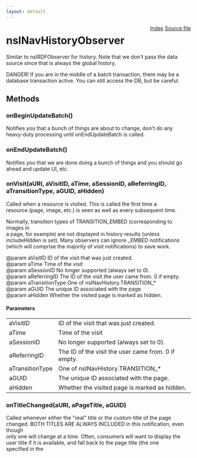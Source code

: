 ```yaml
---
layout: default
---
```

<div class='links' style='float:right'><a href="../index.html">Index</a>
<a href="http://dxr.mozilla.org/mozilla-central/source/toolkit/components/places/nsINavHistoryService.idl">Source file</a>
</div>

# nsINavHistoryObserver #
  
Similar to nsIRDFObserver for history. Note that we don't pass the data  
source since that is always the global history.  
  
DANGER! If you are in the middle of a batch transaction, there may be a  
database transaction active. You can still access the DB, but be careful.  
  

## Methods ##

### onBeginUpdateBatch() ###
  
Notifies you that a bunch of things are about to change, don't do any  
heavy-duty processing until onEndUpdateBatch is called.  
  

### onEndUpdateBatch() ###
  
Notifies you that we are done doing a bunch of things and you should go  
ahead and update UI, etc.  
  

### onVisit(aURI, aVisitID, aTime, aSessionID, aReferringID, aTransitionType, aGUID, aHidden) ###
  
Called when a resource is visited. This is called the first time a  
resource (page, image, etc.) is seen as well as every subsequent time.  
  
Normally, transition types of TRANSITION_EMBED (corresponding to images in  
a page, for example) are not displayed in history results (unless  
includeHidden is set). Many observers can ignore _EMBED notifications  
(which will comprise the majority of visit notifications) to save work.  
  
@param aVisitID        ID of the visit that was just created.  
@param aTime           Time of the visit  
@param aSessionID      No longer supported (always set to 0).  
@param aReferringID    The ID of the visit the user came from. 0 if empty.  
@param aTransitionType One of nsINavHistory.TRANSITION_*  
@param aGUID           The unique ID associated with the page.  
@param aHidden         Whether the visited page is marked as hidden.  
  

#### Parameters ####

<table>

<tr>
<td>aVisitID</td>
<td>ID of the visit that was just created.  
</td>
</tr>

<tr>
<td>aTime</td>
<td>Time of the visit  
</td>
</tr>

<tr>
<td>aSessionID</td>
<td>No longer supported (always set to 0).  
</td>
</tr>

<tr>
<td>aReferringID</td>
<td>The ID of the visit the user came from. 0 if empty.  
</td>
</tr>

<tr>
<td>aTransitionType</td>
<td>One of nsINavHistory.TRANSITION_*  
</td>
</tr>

<tr>
<td>aGUID</td>
<td>The unique ID associated with the page.  
</td>
</tr>

<tr>
<td>aHidden</td>
<td>Whether the visited page is marked as hidden.  
</td>
</tr>

</table>

### onTitleChanged(aURI, aPageTitle, aGUID) ###
  
Called whenever either the "real" title or the custom title of the page  
changed. BOTH TITLES ARE ALWAYS INCLUDED in this notification, even though  
only one will change at a time. Often, consumers will want to display the  
user title if it is available, and fall back to the page title (the one  
specified in the <title> tag of the page).  
  
Note that there is a difference between an empty title and a NULL title.  
An empty string means that somebody specifically set the title to be  
nothing. NULL means nobody set it. From C++: use IsVoid() and SetIsVoid()  
to see whether an empty string is "null" or not (it will always be an  
empty string in either case).  
  
@param aURI  
       The URI of the page.  
@param aPageTitle  
       The new title of the page.  
@param aGUID  
       The unique ID associated with the page.  
  

#### Parameters ####

<table>

<tr>
<td>aURI</td>
<td>       The URI of the page.  
</td>
</tr>

<tr>
<td>aPageTitle</td>
<td>       The new title of the page.  
</td>
</tr>

<tr>
<td>aGUID</td>
<td>       The unique ID associated with the page.  
</td>
</tr>

</table>

### onFrecencyChanged(aURI, aNewFrecency, aGUID, aHidden, aVisitDate) ###
  
Called when an individual page's frecency has changed.  
  
This is not called for pages whose frecencies change as the result of some  
large operation where some large or unknown number of frecencies change at  
once.  Use onManyFrecenciesChanged to detect such changes.  
  
@param aURI  
       The page's URI.  
@param aNewFrecency  
       The page's new frecency.  
@param aGUID  
       The page's GUID.  
@param aHidden  
       True if the page is marked as hidden.  
@param aVisitDate  
       The page's last visit date.  
  

#### Parameters ####

<table>

<tr>
<td>aURI</td>
<td>       The page's URI.  
</td>
</tr>

<tr>
<td>aNewFrecency</td>
<td>       The page's new frecency.  
</td>
</tr>

<tr>
<td>aGUID</td>
<td>       The page's GUID.  
</td>
</tr>

<tr>
<td>aHidden</td>
<td>       True if the page is marked as hidden.  
</td>
</tr>

<tr>
<td>aVisitDate</td>
<td>       The page's last visit date.  
</td>
</tr>

</table>

### onManyFrecenciesChanged() ###
  
Called when the frecencies of many pages have changed at once.  
  
onFrecencyChanged is not called for each of those pages.  
  

### onDeleteURI(aURI, aGUID, aReason) ###
  
This page and all of its visits are being deleted. Note: the page may not  
necessarily have actually existed for this function to be called.  
  
Delete notifications are only 99.99% accurate. Batch delete operations  
must be done in two steps, so first come notifications, then a bulk  
delete. If there is some error in the middle (for example, out of memory)  
then you'll get a notification and it won't get deleted. There's no easy  
way around this.  
  
@param aURI  
       The URI that was deleted.  
@param aGUID  
       The unique ID associated with the page.  
@param aReason  
       Indicates the reason for the removal.  see REASON_* constants.  
  

#### Parameters ####

<table>

<tr>
<td>aURI</td>
<td>       The URI that was deleted.  
</td>
</tr>

<tr>
<td>aGUID</td>
<td>       The unique ID associated with the page.  
</td>
</tr>

<tr>
<td>aReason</td>
<td>       Indicates the reason for the removal.  see REASON_* constants.  
</td>
</tr>

</table>

### onClearHistory() ###
  
Notification that all of history is being deleted.  
  

### onPageChanged(aURI, aChangedAttribute, aNewValue, aGUID) ###
  
An attribute of this page changed.  
  
@param aURI  
       The URI of the page on which an attribute changed.  
@param aChangedAttribute  
       The attribute whose value changed.  See ATTRIBUTE_* constants.  
@param aNewValue  
       The attribute's new value.  
@param aGUID  
       The unique ID associated with the page.  
  

#### Parameters ####

<table>

<tr>
<td>aURI</td>
<td>       The URI of the page on which an attribute changed.  
</td>
</tr>

<tr>
<td>aChangedAttribute</td>
<td>       The attribute whose value changed.  See ATTRIBUTE_* constants.  
</td>
</tr>

<tr>
<td>aNewValue</td>
<td>       The attribute's new value.  
</td>
</tr>

<tr>
<td>aGUID</td>
<td>       The unique ID associated with the page.  
</td>
</tr>

</table>

### onDeleteVisits(aURI, aVisitTime, aGUID, aReason, aTransitionType) ###
  
Called when some visits of an history entry are expired.  
  
@param aURI  
       The page whose visits have been expired.  
@param aVisitTime  
       The largest visit time in microseconds that has been expired.  We  
       guarantee that we don't have any visit older than this date.  
@param aGUID  
       The unique ID associated with the page.  
  
@note: when all visits for a page are expired and also the full page entry  
       is expired, you will only get an onDeleteURI notification.  If a  
       page entry is removed, then you can be sure that we don't have  
       anymore visits for it.  
@param aReason  
       Indicates the reason for the removal.  see REASON_* constants.  
@param aTransitionType  
       If it's a valid TRANSITION_* value, all visits of the specified type  
       have been removed.  
  

#### Parameters ####

<table>

<tr>
<td>aURI</td>
<td>       The page whose visits have been expired.  
</td>
</tr>

<tr>
<td>aVisitTime</td>
<td>       The largest visit time in microseconds that has been expired.  We  
       guarantee that we don't have any visit older than this date.  
</td>
</tr>

<tr>
<td>aGUID</td>
<td>       The unique ID associated with the page.  
</td>
</tr>

<tr>
<td>aReason</td>
<td>       Indicates the reason for the removal.  see REASON_* constants.  
</td>
</tr>

<tr>
<td>aTransitionType</td>
<td>       If it's a valid TRANSITION_* value, all visits of the specified type  
       have been removed.  
</td>
</tr>

</table>

## Constants ##

### REASON_DELETED ###
  
Removed by the user.  
  

### REASON_EXPIRED ###
  
Removed by automatic expiration.  
  

### ATTRIBUTE_FAVICON ###
  
onPageChanged attribute indicating that favicon has been updated.  
aNewValue parameter will be set to the new favicon URI string.  
  
